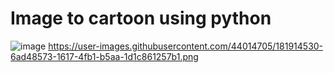 # Image to cartoon using python
![image](https://user-images.githubusercontent.com/44014705/181914530-6ad48573-1617-4fb1-b5aa-1d1c861257b1.png)
https://user-images.githubusercontent.com/44014705/181914530-6ad48573-1617-4fb1-b5aa-1d1c861257b1.png

